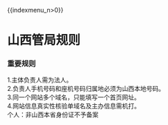 {{indexmenu_n>0}}

# 山西管局规则

### 重要规则

1.主体负责人需为法人。  
2.负责人手机号码和座机号码归属地必须为山西本地号码。  
3.同一个网站多个域名，只能填写一个首页网址。  
4.网站信息真实性核验单域名及主办信息需机打。  
个人：非山西本省身份证不予备案
